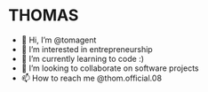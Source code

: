 # THOMAS

- 👋 Hi, I’m @tomagent
- 👀 I’m interested in entrepreneurship
- 🌱 I’m currently learning to code :)
- 💞️ I’m looking to collaborate on software projects
- 📫 How to reach me @thom.official.08

<!---
tomagent/tomagent is a ✨ special ✨ repository because its `README.md` (this file) appears on your GitHub profile.
You can click the Preview link to take a look at your changes.
--->
